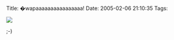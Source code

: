 Title: �wapaaaaaaaaaaaaaaaa!
Date: 2005-02-06 21:10:35
Tags: 

<img src="http://www.damog.net/files/pics/pt.jpg"/><p>
;-)</p>
<br/><br/>
